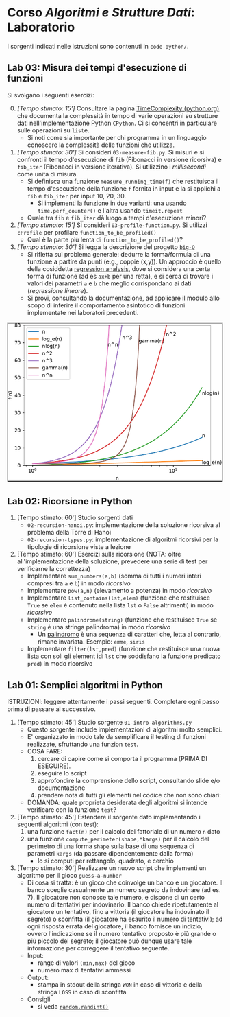 # Corso *Algoritmi e Strutture Dati*: Laboratorio

I sorgenti indicati nelle istruzioni sono contenuti in `code-python/`.

<!--

## Lab 04: plotting

1. *[Tempo stimato: 60']* Si utilizzi `matplotlib` per costruire un'immagine simile a quella sottostante
    * Si faccia riferimento alle slide, al [cheatsheet](https://matplotlib.org/cheatsheets/cheatsheets.pdf), alla [guida](https://matplotlib.org/stable/users/explain/quick_start.html), e alla [API Reference](https://matplotlib.org/stable/api/index.html) 
    * Si faccia anche riferimento agli esempi inclusi in [code-python/mpl/](code-python/mpl/)
    * Alcune indicazioni:
        * Si stabilisca un array di funzioni: `functions = [float, math.log, lambda n: n*math.log(n), ...]`
        * Si usi `x_points = np.linspace(...)` per individuare i valori dell'asse `x` da produrre
        * Si produca i punti da graficare per ogni funzione con qualcosa del tipo:
        `y_points = np.array([some_function(x) for x in x_points])`
        * Si plotti `plot(x_points, y_points)`
        * Si può voler limitare l'asse y mediante la funzione `ylim(min,max)`
    * Nota: la funzione [gamma](https://en.wikipedia.org/wiki/Gamma_function) è una generalizzazione del fattoriale su valori reali
        * In Python: `math.gamma()`
-->

## Lab 03: Misura dei tempi d'esecuzione di funzioni

Si svolgano i seguenti esercizi:

0. *[Tempo stimato: 15']* Consultare la pagina [TimeComplexity (python.org)](https://wiki.python.org/moin/TimeComplexity) che documenta la complessità in tempo di varie operazioni su strutture dati nell'implementazione Python `CPython`. Ci si concentri in particulare sulle operazioni su `list`e.
    - Si noti come sia importante per chi programma in un linguaggio conoscere la complessità delle funzioni che utilizza.
1. *[Tempo stimato: 30']* Si consideri `03-measure-fib.py`. Si misuri e si confronti il tempo d'esecuzione di `fib` (Fibonacci in versione ricorsiva) e `fib_iter` (Fibonacci in versione iterativa). Si utilizzino i *millisecondi* come unità di misura.
    * Si definisca una funzione `measure_running_time(f)` che restituisca il tempo d'esecuzione della funzione `f` fornita in input e la si applichi a `fib` e `fib_iter` per input 10, 20, 30.
        * Si implementi la funzione in due varianti: una usando `time.perf_counter()` e l'altra usando `timeit.repeat`
    * Quale tra `fib` e `fib_iter` dà luogo a tempi d'esecuzione minori?
2. *[Tempo stimato: 15']* Si consideri `03-profile-function.py`. Si utilizzi `cProfile` per profilare `function_to_be_profiled()`
    * Qual è la parte più lenta di `function_to_be_profiled()`?
4. *[Tempo stimato: 30']* Si legga la descrizione del progetto [`big-O`](https://pypi.org/project/big-O/)
    * Si rifletta sul problema generale: dedurre la forma/formula di una funzione a partire da punti (e.g., coppie (x,y)). Un approccio è quello della cosiddetta [regression analysis](https://en.wikipedia.org/wiki/Regression_analysis), dove si considera una certa forma di funzione (ad es `ax+b` per una retta), e si cerca di trovare i valori dei parametri `a` e `b` che meglio corrispondano ai dati (*regressione lineare*).
    * Si provi, consultando la documentazione, ad applicare il modulo allo scopo di inferire il comportamento asintotico di funzioni implementate nei laboratori precedenti.

![](imgs/functions.png)




## Lab 02: Ricorsione in Python

1. [Tempo stimato: 60'] Studio sorgenti dati
    - `02-recursion-hanoi.py`: implementazione della soluzione ricorsiva al problema della Torre di Hanoi
    - `02-recursion-types.py`: implementazione di algoritmi ricorsivi per la tipologie di ricorsione viste a lezione
2. [Tempo stimato: 60'] Esercizi sulla ricorsione (NOTA: oltre all'implementazione della soluzione, prevedere una serie di test per verificarne la correttezza)
    - Implementare `sum_numbers(a,b)` (somma di tutti i numeri interi compresi tra `a` e `b`) in modo *ricorsivo*
    - Implementare `pow(a,n)` (elevamento a potenza) in modo *ricorsivo*
    - Implementare `list_contains(lst,elem)` (funzione che restituisce `True` se `elem` è contenuto nella lista `lst` o `False` altrimenti) in modo *ricorsivo*
    - Implementare `palindrome(string)` (funzione che restituisce `True` se `string` è una stringa palindroma) in modo *ricorsivo*
        - Un [palindromo](https://it.wikipedia.org/wiki/Palindromo) è una sequenza di caratteri che, letta al contrario, rimane invariata.  Esempio: `emme`, `siris`
    - Implementare `filter(lst,pred)` (funzione che restituisce una nuova lista con soli gli element idi `lst` che soddisfano la funzione predicato `pred`) in modo ricorsivo


## Lab 01: Semplici algoritmi in Python

ISTRUZIONI: leggere attentamente i passi seguenti. Completare ogni passo prima di passare al successivo.

1. [Tempo stimato: 45'] Studio sorgente `01-intro-algorithms.py` 
    - Questo sorgente include implementazioni di algoritmi molto semplici.
    - E' organizzato in modo tale da semplificare il testing di funzioni realizzate, sfruttando una funzion `test`.
    - COSA FARE:
        1. cercare di capire come si comporta il programma (PRIMA DI ESEGUIRE).
        2. eseguire lo script
        3. approfondire la comprensione dello script, consultando slide e/o documentazione
        4. prendere nota di tutti gli elementi nel codice che non sono chiari: 
    - DOMANDA: quale proprietà desiderata degli algoritmi si intende verificare con la funzione `test`?
2. [Tempo stimato: 45'] Estendere il sorgente dato implementando i seguenti algoritmi (con test):
    1. una funzione `fact(n)` per il calcolo del fattoriale di un numero `n` dato
    2. una funzione `compute_perimeter(shape,*kargs)` per il calcolo del perimetro di una forma `shape` sulla base di una sequenza di parametri `kargs` (da passare dipendentemente dalla forma)
        - lo si computi per rettangolo, quadrato, e cerchio
3. [Tempo stimato: 30'] Realizzare un nuovo script che implementi un algoritmo per il gioco `guess-a-number`
    - Di cosa si tratta: è un gioco che coinvolge un banco e un giocatore. Il banco sceglie casualmente un numero segreto da indovinare (ad es. 7). Il giocatore non conosce tale numero, e dispone di un certo numero di tentativi per indovinarlo. Il banco chiede ripetutamente al giocatore un tentativo, fino a vittoria (il giocatore ha indovinato il segreto) o sconfitta (il giocatore ha esaurito il numero di tentativi); ad ogni risposta errata del giocatore, il banco fornisce un indizio, ovvero l'indicazione se il numero tentativo proposto è più grande o più piccolo del segreto; il giocatore può dunque usare tale informazione per correggere il tentativo seguente.
    - Input:
        - range di valori `(min,max)` del gioco
        - numero max di tentativi ammessi
    - Output:
        - stampa in stdout della stringa `WON` in caso di vittoria e della stringa `LOSS` in caso di sconfitta
    - Consigli
        - si veda [`random.randint()`](https://docs.python.org/3/library/random.html?highlight=randint#random.randint)